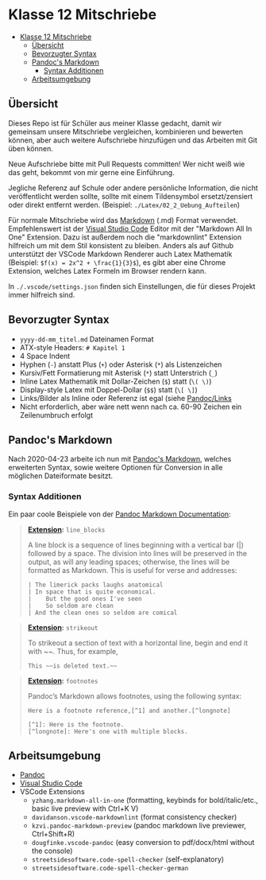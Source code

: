 # Klasse 12 Mitschriebe

- [Klasse 12 Mitschriebe](#klasse-12-mitschriebe)
    - [Übersicht](#Übersicht)
    - [Bevorzugter Syntax](#bevorzugter-syntax)
    - [Pandoc's Markdown](#pandocs-markdown)
        - [Syntax Additionen](#syntax-additionen)
    - [Arbeitsumgebung](#arbeitsumgebung)

## Übersicht

Dieses Repo ist für Schüler aus meiner Klasse gedacht, damit wir gemeinsam unsere Mitschriebe vergleichen,
kombinieren und bewerten können, aber auch weitere Aufschriebe hinzufügen und das Arbeiten mit Git üben können.

Neue Aufschriebe bitte mit Pull Requests committen! Wer nicht weiß wie das geht, bekommt von mir gerne eine
Einführung.

Jegliche Referenz auf Schule oder andere persönliche Information, die nicht veröffentlicht werden sollte, sollte
mit einem Tildensymbol ersetzt/zensiert oder direkt entfernt werden. (Beispiel: `./Latex/02_2_Uebung_Aufteilen`)

Für normale Mitschriebe wird das [Markdown](https://daringfireball.net/projects/markdown/) (.md) Format verwendet.
Empfehlenswert ist der [Visual Studio Code](https://code.visualstudio.com/) Editor mit der
"Markdown All In One" Extension. Dazu ist außerdem noch die "markdownlint" Extension hilfreich um mit dem Stil
konsistent zu bleiben. Anders als auf Github unterstützt der VSCode Markdown Renderer auch Latex Mathematik
(Beispiel: `$f(x) = 2x^2 + \frac{1}{3}$`), es gibt aber eine Chrome Extension, welches Latex Formeln im Browser rendern kann.

In `./.vscode/settings.json` finden sich Einstellungen, die für dieses Projekt immer hilfreich sind.

## Bevorzugter Syntax

- `yyyy-dd-mm_titel.md` Dateinamen Format
- ATX-style Headers: `# Kapitel 1`
- 4 Space Indent
- Hyphen (`-`) anstatt Plus (`+`) oder Asterisk (`*`) als Listenzeichen
- Kursiv/Fett Formatierung mit Asterisk (`*`) statt Unterstrich (`_`)
- Inline Latex Mathematik mit Dollar-Zeichen (`$`) statt (`\( \)`)
- Display-style Latex mit Doppel-Dollar (`$$`) statt (`\[ \]`)
- Links/Bilder als Inline oder Referenz ist egal (siehe [Pandoc/Links]
- Nicht erforderlich, aber wäre nett wenn nach ca. 60-90 Zeichen
  ein Zeilenumbruch erfolgt

[Pandoc/Links]: https://pandoc.org/MANUAL.html#links-1

## Pandoc's Markdown

Nach 2020-04-23 arbeite ich nun mit [Pandoc's Markdown](https://pandoc.org/MANUAL.html#pandocs-markdown),
welches erweiterten Syntax, sowie weitere Optionen für Conversion in alle möglichen Dateiformate besitzt.

### Syntax Additionen

Ein paar coole Beispiele von der [Pandoc Markdown Documentation](https://pandoc.org/MANUAL.html#pandocs-markdown):

> **[Extension](https://pandoc.org/MANUAL.html#line-blocks):** `line_blocks`
>
> A line block is a sequence of lines beginning with a vertical bar (|) followed by a space.
> The division into lines will be preserved in the output, as will any leading spaces; otherwise,
> the lines will be formatted as Markdown. This is useful for verse and addresses:
>
>     | The limerick packs laughs anatomical
>     | In space that is quite economical.
>     |    But the good ones I've seen
>     |    So seldom are clean
>     | And the clean ones so seldom are comical

> **[Extension](https://pandoc.org/MANUAL.html#strikeout):** `strikeout`
>
> To strikeout a section of text with a horizontal line, begin and end it with ~~. Thus, for example,
>
>     This ~~is deleted text.~~

> **[Extension](https://pandoc.org/MANUAL.html#footnotes):** `footnotes`
>
> Pandoc’s Markdown allows footnotes, using the following syntax:
>
>     Here is a footnote reference,[^1] and another.[^longnote]
>
>     [^1]: Here is the footnote.
>     [^longnote]: Here's one with multiple blocks.

## Arbeitsumgebung

- [Pandoc](https://pandoc.org/installing.html)
- [Visual Studio Code](https://code.visualstudio.com/)
- VSCode Extensions
    - `yzhang.markdown-all-in-one` (formatting, keybinds for bold/italic/etc., basic live preview with Ctrl+K V)
    - `davidanson.vscode-markdownlint` (format consistency checker)
    - `kzvi.pandoc-markdown-preview` (pandoc markdown live previewer, Ctrl+Shift+R)
    - `dougfinke.vscode-pandoc` (easy conversion to pdf/docx/html without the console)
    - `streetsidesoftware.code-spell-checker` (self-explanatory)
    - `streetsidesoftware.code-spell-checker-german`
